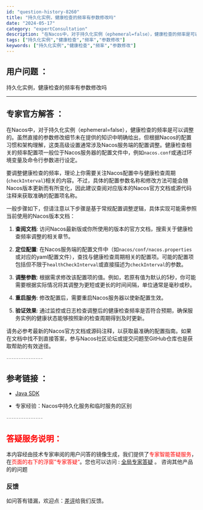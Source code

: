 ```yaml
---
id: "question-history-8260"
title: "持久化实例，健康检查的频率有参数修改吗"
date: "2024-05-17"
category: "expertConsultation"
description: "在Nacos中，对于持久化实例（ephemeral=false），健康检查的频率是可以调整的。虽然直接的参数修改细节未在提供的知识中明确给出，但根据Nacos的配置习惯和架构理解，这类高级设置通常涉及Nacos服务端的配置调整。健康检查相关的频率配置项一般位于Nacos服务器的配置文件中，例如`na"
tags: ["持久化实例","健康检查","频率","参数修改"]
keywords: ["持久化实例","健康检查","频率","参数修改"]
---
```


## 用户问题 ： 
 持久化实例，健康检查的频率有参数修改吗  

---------------
## 专家官方解答 ：

在Nacos中，对于持久化实例（ephemeral=false），健康检查的频率是可以调整的。虽然直接的参数修改细节未在提供的知识中明确给出，但根据Nacos的配置习惯和架构理解，这类高级设置通常涉及Nacos服务端的配置调整。健康检查相关的频率配置项一般位于Nacos服务器的配置文件中，例如`nacos.conf`或通过环境变量及命令行参数进行设定。

要调整健康检查的频率，理论上你需要关注Nacos配置中与健康检查周期(`checkInterval`)相关的内容。不过，具体的配置参数名称和修改方法可能会随Nacos版本更新而有所变化，因此建议查阅对应版本的Nacos官方文档或源代码注释来获取准确的配置项名称。

一般步骤如下，但请注意以下步骤是基于常规配置调整逻辑，具体实现可能需参照当前使用的Nacos版本文档：

1. **查阅文档**: 访问Nacos最新版或你所使用的版本的官方文档，搜索关于健康检查频率调整的相关章节。

2. **定位配置**: 在Nacos服务端的配置文件中（如`nacos/conf/nacos.properties`或对应的yaml配置文件），查找与健康检查周期相关的配置项。可能的配置项包括但不限于`healthCheckInterval`或直接描述为`checkInterval`的参数。

3. **调整参数**: 根据需求修改该配置项的值。例如，若原有值为默认的5秒，你可能需要根据实际情况将其调整为更短或更长的时间间隔，单位通常是毫秒或秒。

4. **重启服务**: 修改配置后，需要重启Nacos服务器以使新配置生效。

5. **验证效果**: 通过监控或日志检查调整后的健康检查频率是否符合预期，确保服务实例的健康状态能够按照新的检查周期得到及时更新。

请务必参考最新的Nacos官方文档或源码注释，以获取最准确的配置指南。如果在文档中找不到直接答案，参与Nacos社区论坛或提交问题至GitHub仓库也是获取帮助的有效途径。


<font color="#949494">---------------</font> 


## 参考链接 ：

* [Java SDK](https://nacos.io/docs/latest/guide/user/sdk)
 
 * 专家经验：Nacos中持久化服务和临时服务的区别 


 <font color="#949494">---------------</font> 
 


## <font color="#FF0000">答疑服务说明：</font> 

本内容经由技术专家审阅的用户问答的镜像生成，我们提供了<font color="#FF0000">专家智能答疑服务</font>，在<font color="#FF0000">页面的右下的浮窗”专家答疑“</font>。您也可以访问 : [全局专家答疑](https://answer.opensource.alibaba.com/docs/intro) 。 咨询其他产品的的问题

### 反馈
如问答有错漏，欢迎点：[差评](https://ai.nacos.io/user/feedbackByEnhancerGradePOJOID?enhancerGradePOJOId=13609)给我们反馈。
